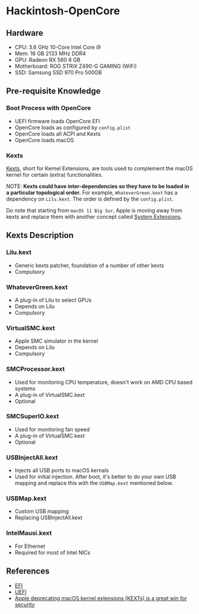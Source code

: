 # Hackintosh-OpenCore

## Hardware
- CPU: 3.6 GHz 10-Core Intel Core i9
- Mem: 16 GB 2133 MHz DDR4
- GPU: Radeon RX 580 8 GB
- Motherboard: ROG STRIX Z490-G GAMING (WiFi)
- SSD: Samsung SSD 970 Pro 500GB

## Pre-requisite Knowledge

### Boot Process with OpenCore
- UEFI firmware loads OpenCore EFI
- OpenCore loads as configured by `config.plist`
- OpenCore loads all ACPI and Kexts
- OpenCore loads macOS

### Kexts
[Kexts](https://developer.apple.com/library/archive/documentation/Security/Conceptual/System_Integrity_Protection_Guide/KernelExtensions/KernelExtensions.html), short for Kernel Extensions, are tools used to complement the macOS kernel for certain (extra) functionalities. 

NOTE: **Kexts could have inter-dependencies so they have to be loaded in a particular topological order.** For example, `WhateverGreen.kext` has a dependency on `Lilu.kext`. 
The order is defined by the `config.plist`.

Do note that starting from `macOS 11 Big Sur`, Apple is moving away from kexts and replace them with another concept called [System Extensions](https://developer.apple.com/documentation/systemextensions).

## Kexts Description

### Lilu.kext
- Generic kexts patcher, foundation of a number of other kexts
- Compulsory

### WhateverGreen.kext
- A plug-in of Lilu to select GPUs
- Depends on Lilu
- Compulsory

### VirtualSMC.kext
- Apple SMC simulator in the kernel
- Depends on Lilu
- Compulsory

### SMCProcessor.kext
- Used for monitoring CPU temperature, doesn't work on AMD CPU based systems
- A plug-in of VirtualSMC.kext
- Optional

### SMCSuperIO.kext
- Used for monitoring fan speed
- A plug-in of VirtualSMC.kext
- Optional

### USBInjectAll.kext
- Injects all USB ports to macOS kernals
- Used for initial injection. After boot, it's better to do your own USB mapping and replace this with the `USBMap.kext` mentioned below.

### USBMap.kext
- Custom USB mapping
- Replacing USBInjectAll.kext

### IntelMausi.kext
- For Ethernet
- Required for most of Intel NICs

## References
- [EFI](https://en.wikipedia.org/wiki/EFI_system_partition)
- [UEFI](https://en.wikipedia.org/wiki/Unified_Extensible_Firmware_Interface)
- [Apple deprecating macOS kernel extensions (KEXTs) is a great win for security](https://www.zdnet.com/article/apple-deprecating-macos-kernel-extensions-kexts-is-a-great-win-for-security/)